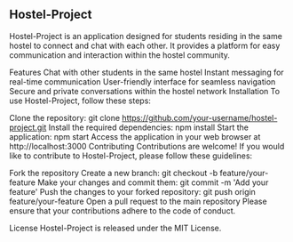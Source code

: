## Hostel-Project
Hostel-Project is an application designed for students residing in the same hostel to connect and chat with each other. It provides a platform for easy communication and interaction within the hostel community.

Features
Chat with other students in the same hostel
Instant messaging for real-time communication
User-friendly interface for seamless navigation
Secure and private conversations within the hostel network
Installation
To use Hostel-Project, follow these steps:

Clone the repository: git clone https://github.com/your-username/hostel-project.git
Install the required dependencies: npm install
Start the application: npm start
Access the application in your web browser at http://localhost:3000
Contributing
Contributions are welcome! If you would like to contribute to Hostel-Project, please follow these guidelines:

Fork the repository
Create a new branch: git checkout -b feature/your-feature
Make your changes and commit them: git commit -m 'Add your feature'
Push the changes to your forked repository: git push origin feature/your-feature
Open a pull request to the main repository
Please ensure that your contributions adhere to the code of conduct.

License
Hostel-Project is released under the MIT License.
